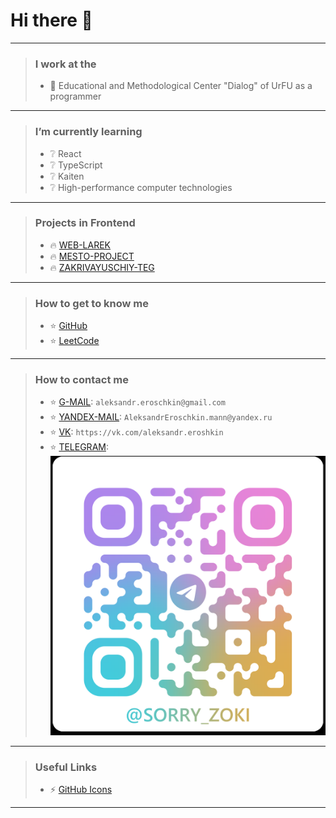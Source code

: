 # Hi there 👋

---

> ### I work at the
> - 🔭 Educational and Methodological Center "Dialog" of UrFU as a programmer

---

> ### I’m currently learning
> - ❔ React
> - ❔ TypeScript
> - ❔ Kaiten
> - ❔ High-performance computer technologies

---

> ### Projects in Frontend
> - 🔥 [WEB-LAREK](https://github.com/hallomann/web-larek-frontend.git)
> - 🔥 [MESTO-PROJECT](https://github.com/hallomann/mesto-project-ff.git)
> - 🔥 [ZAKRIVAYUSCHIY-TEG](https://github.com/hallomann/zakrivayuschiy-teg-f.git)

---

> ### How to get to know me
> - ⭐ [GitHub](https://github.com/hallomann)
> - ⭐ [LeetCode](https://leetcode.com/hallo-mann/)

---

> ### How to contact me
> - ⭐ [G-MAIL](aleksandr.eroschkin@gmail.com): `aleksandr.eroschkin@gmail.com`
> - ⭐ [YANDEX-MAIL](AleksandrEroschkin.mann@yandex.ru): `AleksandrEroschkin.mann@yandex.ru`
> - ⭐ [VK](https://vk.com/aleksandr.eroshkin): `https://vk.com/aleksandr.eroshkin`
> - ⭐ [TELEGRAM](image.png): 
    ![alt text](image-1.png)

---

> ### Useful Links
> - ⚡ [GitHub Icons](https://willkyu.github.io/ZONE/Emoji/Emoji.html)

---

<!--
**hallomann/hallomann** is a ✨ _special_ ✨ repository because its `README.md` (this file) appears on your GitHub profile.

Here are some ideas to get you started:

- 🔭 I’m currently working on ...
- 🌱 I’m currently learning ...
- 👯 I’m looking to collaborate on ...
- 🤔 I’m looking for help with ...
- 💬 Ask me about ...
- 📫 How to reach me: ...
- 😄 Pronouns: ...
- ⚡ Fun fact: ...
-->
